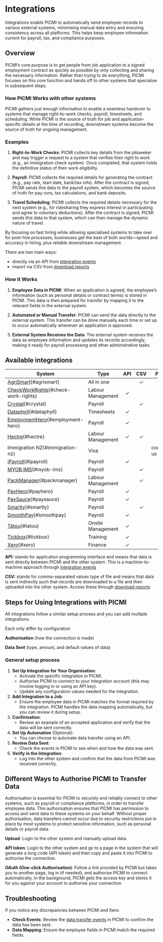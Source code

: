 # Integrations

Integrations enable PICMI to automatically send employee records to various external systems, minimising manual data
entry and ensuring consistency across all platforms. This helps keep employee information current for payroll, tax, and
compliance purposes.

## Overview

PICMI’s core purpose is to get people from job application to a signed employment contract as quickly as possible by
only collecting and sharing the necessary information. Rather than trying to do everything, PICMI focuses on this core
function and hands off to other systems that specialise in subsequent steps.

### How PICMI Works with other systems

PICMI gathers just enough information to enable a seamless handover to systems that manage right-to-work checks,
payroll, timesheets, and scheduling. While PICMI is the source of truth for job and application-specific details at the
time of recording, downstream systems become the source of truth for ongoing management.

<explanation>

### Examples

1. **Right-to-Work Checks**: PICMI collects key details from the jobseeker and may trigger a request to a system that
   verifies their right to work (e.g., an immigration check system). Once completed, that system holds the definitive
   status of their work eligibility.

2. **Payroll**: PICMI collects the required details for generating the contract (e.g., pay rate, start date, bank/tax
   info). After the contract is signed, PICMI sends this data to the payroll system, which becomes the source of truth
   for pay runs, tax calculations, and bank deposits.

3. **Travel Scheduling**: PICMI collects the required details necessary for the next system (e.g., for ridesharing they
   express interest in participating and agree to voluntary deductions). After the contract is signed, PICMI sends this
   data to that system, which can then manage the dynamic nature of travel.

</explanation>

By focusing on fast hiring while allowing specialised systems to take over for post-hire processes, businesses get the
best of both worlds—speed and accuracy in hiring, plus reliable downstream management.

<prompt>

There are two main ways:

* directly via an API from [integration events](integration-events.md)
* import via CSV from [download reports](download-reports.md)

</prompt>

<explanation>

### How It Works

1. **Employee Data in PICMI**: When an application is agreed, the employee’s information (such as personal details or
   contract terms) is stored in PICMI. This data is then prepared for transfer by mapping it to the relevant fields in
   the external system.

2. **Automated or Manual Transfer**: PICMI can send the data directly to the external system. This transfer can be done
   manually each time or set up to occur automatically whenever an application is approved.

3. **External System Receives the Data**: The external system receives the data as employee information and updates its
   records accordingly, making it ready for payroll processing and other administrative tasks.

</explanation>

## Available integrations

| **System**                                               | **Type**          | **API** | **CSV** | **PDF**    |
|----------------------------------------------------------|-------------------|:-------:|:-------:|------------|
| [AgriSmart](agrismart){#agrismart}                       | All in one        |         |    ✓    |            |
| [CheckWorkRights](check-work-rights){#check-work-rights} | Labour Management |    ✓    |         |            |
| [Crystal](crystal){#crystal}                             | Payroll           |         |    ✓    |            |
| [Dataphyll](dataphyll){#dataphyll}                       | Timesheets        |    ✓    |         |            |
| [EmploymentHero](employment-hero){#employment-hero}      | Payroll           |    ✓    |         |            |
| [Hectre](hectre){#hectre}                                | Labour Management |    ✓    |    ✓    |            |
| Immigration NZ{#immigration-nz}                          | Visa              |         |         | contact us |
| [iPayroll](ipayroll){#ipayroll}                          | Payroll           |    ✓    |         |            |
| [MYOB IMS](myob-ims){#myob-ims}                          | Payroll           |         |    ✓    |            |
| [PackManager](packmanager){#packmanager}                 | Labour Management |         |    ✓    |            |
| [PayHero](payhero){#payhero}                             | Payroll           |    ✓    |         |            |
| [PaySauce](paysauce){#paysauce}                          | Payroll           |    ✓    |         |            |
| [Smartly](smartly){#smartly}                             | Payroll           |         |    ✓    |            |
| [SmoothPay](smooth-pay){#smoothpay}                      | Payroll           |    ✓    |         |            |
| [Tātou](tatou){#tatou}                                   | Onsite Management |    ✓    |         |            |
| [Tickbox](tickbox){#tickbox}                             | Training          |    ✓    |         |            |
| [Xero](xero){#xero}                                      | Finance           |    ✓    |         |            |


<prompt>

**API:** stands for application programming interface and means that data is sent directly between PICMI and the other
system. This is a machine-to-machine approach through [integration events](integration-events.md)

**CSV:** stands for comma-separated values type of file and means that data is sent indirectly such that records are
downloaded to a file and then uploaded into the other system. Access these
through [download reports](download-reports.md)

</prompt>

## Steps for Using Integrations with PICMI

All integrations follow a similar setup process and you can add multiple integrations.

<prompt>

Each only differ by configuration

**Authorisation** (how the connection is made)

**Data Sent** (type, amount, and default values of data)

</prompt>

<p></p>

<explanation>

### General setup process

1. **Set Up Integration for Your Organisation**:
    - Activate the specific integration in PICMI.
    - Authorise PICMI to connect to your integration account (this may involve logging in or using an API key).
    - Update any configuration values needed for the integration.
2. **Add Integration to a Job**:
    - Ensure the employee data in PICMI matches the format required by the integration. PICMI handles the data mapping
      automatically, but you can review it during setup.
3. **Confirmation**:
    - Review an example of an accepted application and verify that the data will be sent correctly.
4. **Set Up Automation** (Optional):
    - You can choose to automate data transfer using an API.
5. **Review Data Sent**:
    - Check the events in PICMI to see when and how the data was sent.
6. **Verify in the Integration**:
    - Log into the other system and confirm that the data from PICMI was received correctly.

</explanation>

## Different Ways to Authorise PICMI to Transfer Data

Authorisation is essential for PICMI to securely and reliably connect to other systems, such as payroll or compliance
platforms, in order to transfer employee data. This authorisation ensures that PICMI has permission to access and send
data to these systems on your behalf. Without proper authorisation, data transfers cannot occur due to security
restrictions put in place by most systems to protect sensitive information, such as personal details or payroll data.

<prompt>

**Upload**: Login to the other system and manually upload data.

**API token**: Login to the other system and go to a page in the system that will generate a long code (API token) and
then copy and paste it into PICMI to authorise the connection.

**OAuth (One-click Authorisation)**: Follow a link provided by PICMI but takes you to another page, log in (if needed),
and authorise PICMI to connect automatically. In the background, PICMI gets the access key and stores it for you against
your account to authorise your connection

</prompt>

## Troubleshooting

If you notice any discrepancies between PICMI and Xero:

- **Check Events**: Review
  the [data transfer events](integration-events#show-events-detailed-view-result-of-attempt-to-send-data) in PICMI to
  confirm the data has been sent.
- **Data Mapping**: Ensure the employee fields in PICMI match the required fields.
